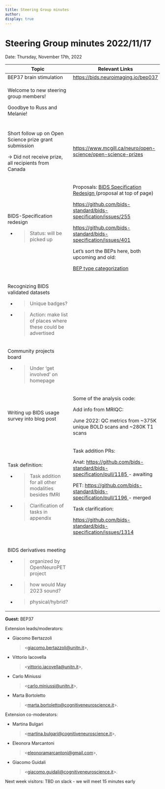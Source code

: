 ```yaml
---
title: Steering Group minutes
author:
display: true
---
```


# Steering Group minutes 2022/11/17

Date: Thursday, November 17th, 2022

<!--more-->


<table>
 <thead>
  <tr class="header">
   <th>
    <strong>
     Topic
    </strong>
   </th>
   <th>
    <strong>
     Relevant Links
    </strong>
   </th>
  </tr>
 </thead>
 <tbody>
  <tr class="odd">
   <td>
    BEP37 brain stimulation
   </td>
   <td>
    <a href="https://bids.neuroimaging.io/bep037">
     <span class="underline">
      https://bids.neuroimaging.io/bep037
     </span>
    </a>
   </td>
  </tr>
  <tr class="even">
   <td>
    <p>
     Welcome to new steering group members!
    </p>
    <p>
     Goodbye to Russ and Melanie!
    </p>
   </td>
   <td>
   </td>
  </tr>
  <tr class="odd">
   <td>
   </td>
   <td>
   </td>
  </tr>
  <tr class="even">
   <td>
    <p>
     Short follow up on Open Science prize grant submission
    </p>
    <p>
     -&gt; Did not receive prize, all recipients from Canada
    </p>
   </td>
   <td>
    <a href="https://www.mcgill.ca/neuro/open-science/open-science-prizes">
     <span class="underline">
      https://www.mcgill.ca/neuro/open-science/open-science-prizes
     </span>
    </a>
   </td>
  </tr>
  <tr class="odd">
   <td>
    <p>
     BIDS-Specification redesign
    </p>
    <ul>
     <li>
      <blockquote>
       <p>
        Status: will be picked up
       </p>
      </blockquote>
     </li>
    </ul>
   </td>
   <td>
    <p>
     Proposals:
     <a href="https://docs.google.com/document/d/163z77Des9IAgZWnqhHWDJOfD3Q4uL0BAIp-Qfs-CAHQ/edit?usp=sharing">
      <span class="underline">
       BIDS Specification Redesign
      </span>
     </a>
     (proposal at top of page)
    </p>
    <p>
     <a href="https://github.com/bids-standard/bids-specification/issues/255">
      <span class="underline">
       https://github.com/bids-standard/bids-specification/issues/255
      </span>
     </a>
    </p>
    <p>
     <a href="https://github.com/bids-standard/bids-specification/issues/401">
      <span class="underline">
       https://github.com/bids-standard/bids-specification/issues/401
      </span>
     </a>
    </p>
    <p>
     Let’s sort the BEPs here, both upcoming and old:
    </p>
    <p>
     <a href="https://docs.google.com/spreadsheets/d/1im1AmDfEBRtFOtQlv_atUtOH8xyiEmL_QsstKKQ6_eE/edit?usp=sharing">
      <span class="underline">
       BEP type categorization
      </span>
     </a>
    </p>
   </td>
  </tr>
  <tr class="even">
   <td>
    <p>
     Recognizing BIDS validated datasets
    </p>
    <ul>
     <li>
      <blockquote>
       <p>
        Unique badges?
       </p>
      </blockquote>
     </li>
     <li>
      <blockquote>
       <p>
        Action: make list of places where these could be advertised
       </p>
      </blockquote>
     </li>
    </ul>
   </td>
   <td>
   </td>
  </tr>
  <tr class="odd">
   <td>
    <p>
     Community projects board
    </p>
    <ul>
     <li>
      <blockquote>
       <p>
        Under ‘get involved’ on homepage
       </p>
      </blockquote>
     </li>
    </ul>
   </td>
   <td>
   </td>
  </tr>
  <tr class="even">
   <td>
    Writing up BIDS usage survey into blog post
   </td>
   <td>
    <p>
     Some of the analysis code:
    </p>
    <p>
     Add info from MRIQC:
    </p>
    <p>
     June 2022: QC metrics from ~375K unique BOLD scans and ~280K T1 scans
    </p>
   </td>
  </tr>
  <tr class="odd">
   <td>
    <p>
     Task definition:
    </p>
    <ul>
     <li>
      <blockquote>
       <p>
        Task addition for all other modalities besides fMRI
       </p>
      </blockquote>
     </li>
     <li>
      <blockquote>
       <p>
        Clarification of tasks in appendix
       </p>
      </blockquote>
     </li>
    </ul>
   </td>
   <td>
    <p>
     Task addition PRs:
    </p>
    <p>
     Anat:
     <a href="https://github.com/bids-standard/bids-specification/pull/1185">
      <span class="underline">
       https://github.com/bids-standard/bids-specification/pull/1185
      </span>
     </a>
     - awaiting
    </p>
    <p>
     PET:
     <a href="https://github.com/bids-standard/bids-specification/pull/1196">
      <span class="underline">
       https://github.com/bids-standard/bids-specification/pull/1196
      </span>
     </a>
     - merged
    </p>
    <p>
     Task clarification:
    </p>
    <p>
     <a href="https://github.com/bids-standard/bids-specification/issues/1314">
      <span class="underline">
       https://github.com/bids-standard/bids-specification/issues/1314
      </span>
     </a>
    </p>
   </td>
  </tr>
  <tr class="even">
   <td>
    <p>
     BIDS derivatives meeting
    </p>
    <ul>
     <li>
      <blockquote>
       <p>
        organized by OpenNeuroPET project
       </p>
      </blockquote>
     </li>
     <li>
      <blockquote>
       <p>
        how would May 2023 sound?
       </p>
      </blockquote>
     </li>
     <li>
      <blockquote>
       <p>
        physical/hybrid?
       </p>
      </blockquote>
     </li>
    </ul>
   </td>
   <td>
   </td>
  </tr>
 </tbody>
</table>



**Guest:** BEP37

Extension leads/moderators:

-   Giacomo Bertazzoli
    > \<[giacomo.bertazzoli\@unitn.it](mailto:giacomo.bertazzoli@unitn.it)\>,

-   Vittorio Iacovella
    > \<[vittorio.iacovella\@unitn.it](mailto:vittorio.iacovella@unitn.it)\>,

-   Carlo Miniussi
    > \<[carlo.miniussi\@unitn.it](mailto:carlo.miniussi@unitn.it)\>,

-   Marta Bortoletto
    > \<[marta.bortoletto\@cognitiveneuroscience.it](mailto:marta.bortoletto@cognitiveneuroscience.it)\>.

Extension co-moderators:

-   Martina Bulgari
    > \<[martina.bulgari\@cognitiveneuroscience.it](mailto:martina.bulgari@cognitiveneuroscience.it)\>,

-   Eleonora Marcantoni
    > \<[eleonoramarcantoni\@gmail.com](mailto:eleonoramarcantoni@gmail.com)\>,

-   Giacomo Guidali
    > \<[giacomo.guidali\@cognitiveneuroscience.it](mailto:giacomo.guidali@cognitiveneuroscience.it)\>.


Next week visitors: TBD on slack - we will meet 15 minutes early
